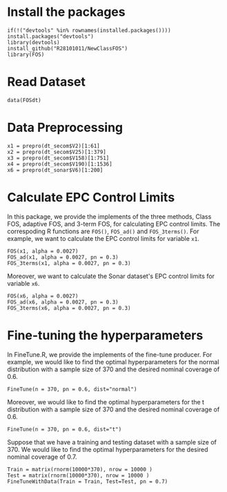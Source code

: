 # Install the packages

```
if(!("devtools" %in% rownames(installed.packages()))) install.packages("devtools")
library(devtools)
install_github("R28101011/NewClassFOS")
library(FOS)
```

# Read Dataset

```
data(FOSdt)
```

# Data Preprocessing

```
x1 = prepro(dt_secom$V2)[1:61]
x2 = prepro(dt_secom$V25)[1:379] 
x3 = prepro(dt_secom$V158)[1:751]
x4 = prepro(dt_secom$V190)[1:1536]
x6 = prepro(dt_sonar$V6)[1:200]
```

# Calculate EPC Control Limits
In this package, we provide the implements of the three methods, Class FOS, adaptive FOS, and 3-term FOS, for calculating EPC control limits.
The correspoding R functions are `FOS()`, `FOS_ad()` and `FOS_3terms()`. For example, we want to calculate the EPC control limits for variable `x1`.

```{r}
FOS(x1, alpha = 0.0027)
FOS_ad(x1, alpha = 0.0027, pn = 0.3)
FOS_3terms(x1, alpha = 0.0027, pn = 0.3)
```

Moreover, we want to calculate the Sonar dataset's EPC control limits for variable `x6`.

```{r}
FOS(x6, alpha = 0.0027)
FOS_ad(x6, alpha = 0.0027, pn = 0.3)
FOS_3terms(x6, alpha = 0.0027, pn = 0.3)
```

# Fine-tuning the hyperparameters

In FineTune.R, we provide the implements of the fine-tune producer. For example, we would like to find the optimal hyperparameters for the normal distribution with a sample size of 370 and the desired nominal coverage of 0.6.

```{r}
FineTune(n = 370, pn = 0.6, dist="normal")
```
Moreover, we would like to find the optimal hyperparameters for the t distribution with a sample size of 370 and the desired nominal coverage of 0.6.
```{r}
FineTune(n = 370, pn = 0.6, dist="t")
```
Suppose that we have a training and testing dataset with a sample size of 370.
We would like to find the optimal hyperparameters for the desired nominal coverage of 0.7.
```{r}
Train = matrix(rnorm(10000*370), nrow = 10000 )
Test = matrix(rnorm(10000*370), nrow = 10000 )
FineTuneWithData(Train = Train, Test=Test, pn = 0.7)
```
